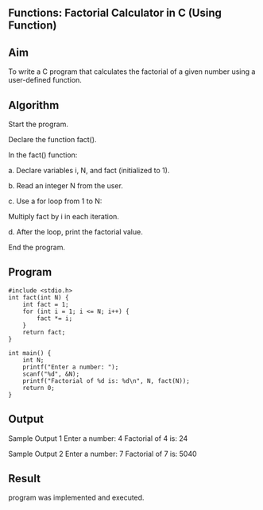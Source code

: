 ## Functions: Factorial Calculator in C (Using Function)
## Aim
To write a C program that calculates the factorial of a given number using a user-defined function.

## Algorithm
Start the program.

Declare the function fact().

In the fact() function:

a. Declare variables i, N, and fact (initialized to 1).

b. Read an integer N from the user.

c. Use a for loop from 1 to N:

Multiply fact by i in each iteration.

d. After the loop, print the factorial value.

End the program.

## Program
```
#include <stdio.h>
int fact(int N) {
    int fact = 1;
    for (int i = 1; i <= N; i++) {
        fact *= i; 
    }
    return fact;
}

int main() {
    int N;
    printf("Enter a number: ");
    scanf("%d", &N);
    printf("Factorial of %d is: %d\n", N, fact(N));
    return 0;
}
```

## Output

Sample Output 1
Enter a number: 4
Factorial of 4 is: 24

Sample Output 2
Enter a number: 7
Factorial of 7 is: 5040


## Result
program was implemented and executed.
